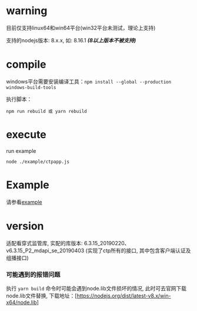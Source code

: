 # warning
目前仅支持linux64和win64平台(win32平台未测试，理论上支持)

支持的nodejs版本: 8.x.x, 如: 8.16.1  ***(8以上版本不被支持)***

# compile
windows平台需要安装编译工具：`npm install --global --production windows-build-tools`

执行脚本：
```
npm run rebuild 或 yarn rebuild
```

# execute
run example
```
node ./example/ctpapp.js
```

# Example
请参看[example](https://github.com/iamweilee/nodectp-example.git)

# version
适配看穿式监管库, 实配的库版本: 6.3.15_20190220、v6.3.15_P2_mdapi_se_20190403 (实现了ctp所有的接口, 其中包含客户端认证及组播接口)

### 可能遇到的报错问题
执行 `yarn build` 命令时可能会遇到node.lib文件损坏的情况, 此时可去官网下载node.lib文件替换, 下载地址：[https://nodejs.org/dist/latest-v8.x/win-x64/node.lib]